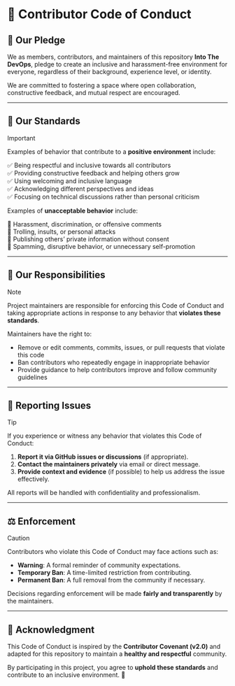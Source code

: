 # 📜 Contributor Code of Conduct  

## 🌟 Our Pledge  

We as members, contributors, and maintainers of this repository **Into The DevOps**, pledge to create an inclusive and harassment-free environment for everyone, regardless of their background, experience level, or identity.  

We are committed to fostering a space where open collaboration, constructive feedback, and mutual respect are encouraged.  

---

## 🤝 Our Standards  

> [!IMPORTANT]  
>
> Examples of behavior that contribute to a **positive environment** include:  
>
> ✅ Being respectful and inclusive towards all contributors  
> ✅ Providing constructive feedback and helping others grow  
> ✅ Using welcoming and inclusive language  
> ✅ Acknowledging different perspectives and ideas  
> ✅ Focusing on technical discussions rather than personal criticism  
>
> Examples of **unacceptable behavior** include:  
>
> 🚫 Harassment, discrimination, or offensive comments  
> 🚫 Trolling, insults, or personal attacks  
> 🚫 Publishing others’ private information without consent  
> 🚫 Spamming, disruptive behavior, or unnecessary self-promotion  

---

## 📌 Our Responsibilities

> [!NOTE]  
>
> Project maintainers are responsible for enforcing this Code of Conduct and taking appropriate actions in response to any behavior that **violates these standards**.  
>
> Maintainers have the right to:
>
> - Remove or edit comments, commits, issues, or pull requests that violate this code  
> - Ban contributors who repeatedly engage in inappropriate behavior  
> - Provide guidance to help contributors improve and follow community guidelines  

---

## 📢 Reporting Issues  

> [!TIP]
>
> If you experience or witness any behavior that violates this Code of Conduct:  
>
> 1. **Report it via GitHub issues or discussions** (if appropriate).  
> 2. **Contact the maintainers privately** via email or direct message.  
> 3. **Provide context and evidence** (if possible) to help us address the issue effectively.  
>
All reports will be handled with confidentiality and professionalism.  

---

## ⚖️ Enforcement

> [!CAUTION]
>
> Contributors who violate this Code of Conduct may face actions such as:
>
> - **Warning**: A formal reminder of community expectations.  
> - **Temporary Ban**: A time-limited restriction from contributing.  
> - **Permanent Ban**: A full removal from the community if necessary.  

Decisions regarding enforcement will be made **fairly and transparently** by the maintainers.  

---

## 📝 Acknowledgment  

This Code of Conduct is inspired by the **Contributor Covenant (v2.0)** and adapted for this repository to maintain a **healthy and respectful** community.  

By participating in this project, you agree to **uphold these standards** and contribute to an inclusive environment. 🚀  
